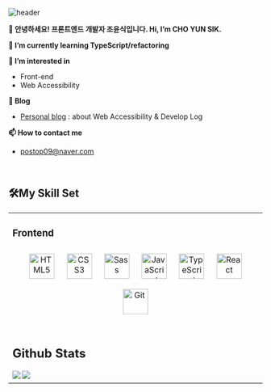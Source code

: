 ![header](https://capsule-render.vercel.app/api?type=Waving&color=auto&height=300&section=header&text=Challenge&fontSize=70)


**👋 안녕하세요! 프론트엔드 개발자 조윤식입니다. Hi, I’m CHO YUN SIK.**

**🌱 I’m currently learning TypeScript/refactoring**

**👀 I’m interested in**
- Front-end
- Web Accessibility

**👀 Blog**
- [Personal blog](https://watchwebs.tistory.com/) : about Web Accessibility & Develop Log

**📫 How to contact me**
- postop09@naver.com

<br/>  

## 🛠My Skill Set  
<table align="center"><tr><td valign="top" width="50%">

### Frontend  
<div align="center">
<img style="margin: 10px" src="https://profilinator.rishav.dev/skills-assets/html5-original-wordmark.svg" alt="HTML5" height="50" />
<img style="margin: 10px" src="https://profilinator.rishav.dev/skills-assets/css3-original-wordmark.svg" alt="CSS3" height="50" />  
<img style="margin: 10px" src="https://profilinator.rishav.dev/skills-assets/sass-original.svg" alt="Sass" height="50" />  
<img style="margin: 10px" src="https://profilinator.rishav.dev/skills-assets/javascript-original.svg" alt="JavaScript" height="50" />
  <img style="margin: 10px" src="https://profilinator.rishav.dev/skills-assets/typescript-original.svg" alt="TypeScript" height="50" />
<img style="margin: 10px" src="https://profilinator.rishav.dev/skills-assets/React-original-wordmark.svg" alt="React" height="50" />
<img style="margin: 10px" src="https://profilinator.rishav.dev/skills-assets/git-scm-icon.svg" alt="Git" height="50" />
</div>


<br/>  


## Github Stats  
<div align="center"><img src="https://github-readme-stats.vercel.app/api?username=postop09&show_icons=true&count_private=true&hide_border=true" align="left" /></div>  

<div align="center"><img src="https://github-readme-stats.vercel.app/api/top-langs/?username=postop09&hide_border=true&layout=compact" align="left" /></div>

<br/>  






<!---
postop09/postop09 is a ✨ special ✨ repository because its `README.md` (this file) appears on your GitHub profile.
You can click the Preview link to take a look at your changes.
--->
